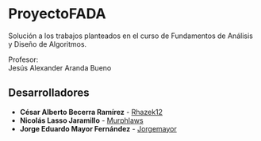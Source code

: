 # ProyectoFADA
Solución a los trabajos planteados en el curso de Fundamentos de Análisis y Diseño de Algoritmos.

Profesor: <br>
Jesús Alexander Aranda Bueno

## Desarrolladores
* **César Alberto Becerra Ramírez** - [Rhazek12](https://github.com/Rhazek12)
* **Nicolás Lasso Jaramillo** - [Murphlaws](https://github.com/Murphlaws)
* **Jorge Eduardo Mayor Fernández** - [Jorgemayor](https://github.com/Jorgemayor)
